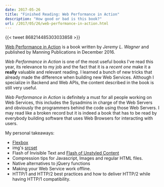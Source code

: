 ```yaml
---
date: 2017-05-26
title: "Finished Reading: Web Performance in Action"
description: "How good or bad is this book?"
url: /2017/05/26/web-performance-in-action.html
---
```


{{< tweet 868214485303033858 >}}

[Web Performance in Action](https://www.manning.com/books/web-performance-in-action) is a book written by _Jeremy L. Wagner_ and published by Manning Publications in December 2016.

*Web Performance in Action* is one of the most useful books I've read this year, its relevance to my job and the fact that it is a _recent one_ make it a **really** valuable and relevant reading. I learned a bunch of new tricks that already made the difference when building new Web Services. Although I specialize in Backend and Web APIs, the content described in the book is still very useful.

*Web Performance in Action* is definitely a must for all people working on Web Services, this includes the Sysadmins in charge of the Web Servers and obviously the programmers behind the code using those Web Servers. I may read like a broken record but it is indeed a book that has to be read by everybody building software that uses Web Browsers for interacting with users.

My personal takeaways:

* [Flexbox](https://developer.mozilla.org/en-US/docs/Web/CSS/CSS_Flexible_Box_Layout/Using_CSS_flexible_boxes)
* img's [srcset](https://webkit.org/demos/srcset/)
* Flash of Invisible Text and [Flash of Unstyled Content](https://en.wikipedia.org/wiki/Flash_of_unstyled_content)
* Compression tips for Javascript, Images and regular HTML files.
* Native alternatives to jQuery functions
* Making your Web Service work offline.
* HTTP/1 and HTTP/2 best practices and how to deliver HTTP/2 while having HTTP/1 compatibility.
